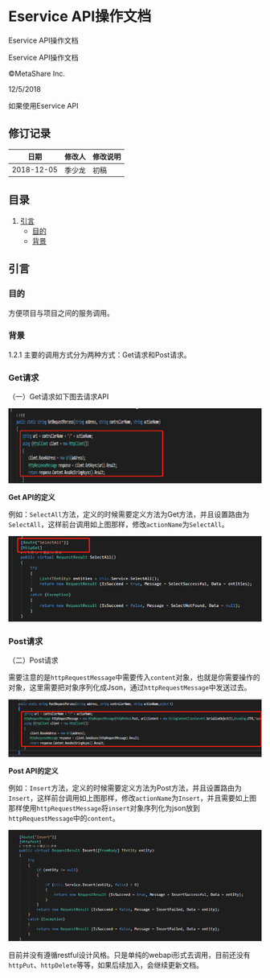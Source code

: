 # Eservice API操作文档

Eservice API操作文档

Eservice API操作文档

©MetaShare Inc.

12/5/2018

如果使用Eservice API

## 修订记录

| 日期       | 修改人   | 修改说明   |
|------------|----------|-----------|
| 2018-12-05 | 季少龙   | 初稿       |

## 目录

1. [引言](#引言)
   - [目的](#目的)
   - [背景](#背景)

## 引言

### 目的

方便项目与项目之间的服务调用。

### 背景

1.2.1 主要的调用方式分为两种方式：Get请求和Post请求。

### Get请求

（一）Get请求如下图去请求API

![img](./imgs/eservice_api_001.png)

**Get API的定义**

例如：`SelectAll`方法，定义的时候需要定义方法为Get方法，并且设置路由为`SelectAll`，这样前台调用如上图那样，修改`actionName`为`SelectAll`。

![img](./imgs/eservice_api_002.png)

### Post请求

（二）Post请求

需要注意的是`httpRequestMessage`中需要传入`content`对象，也就是你需要操作的对象，这里需要把对象序列化成Json，通过`httpRequestMessage`中发送过去。

![img](./imgs/eservice_api_003.png)

**Post API的定义**

例如：`Insert`方法，定义的时候需要定义方法为Post方法，并且设置路由为`Insert`，这样前台调用如上图那样，修改`actionName`为`Insert`，并且需要如上图那样使用`httpRequestMessage`将`insert`对象序列化为json放到`httpRequestMessage`中的`content`。

![img](./imgs/eservice_api_004.png)

目前并没有遵循restful设计风格。只是单纯的webapi形式去调用，目前还没有`httpPut`、`httpDelete`等等，如果后续加入，会继续更新文档。

